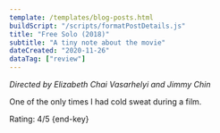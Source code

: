 ```yaml
---
template: /templates/blog-posts.html
buildScript: "/scripts/formatPostDetails.js"
title: "Free Solo (2018)"
subtitle: "A tiny note about the movie"
dateCreated: "2020-11-26"
dataTag: ["review"]
---
```


_Directed by Elizabeth Chai Vasarhelyi and Jimmy Chin_

One of the only times I had cold sweat during a film.

Rating: 4/5 {end-key}
